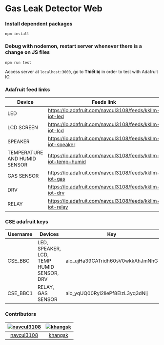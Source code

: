 # Gas Leak Detector Web

### Install dependent packages
`npm install`

### Debug with nodemon, restart server whenever there is a change on JS files
`npm run test`

Access server at `localhost:3000`, go to **Thiết bị** in order to test with Adafruit IO.

### Adafruit feed links
|Device|Feeds link|
|------|----------|
|LED|https://io.adafruit.com/navcul3108/feeds/kkllm-iot-led|
|LCD SCREEN|https://io.adafruit.com/navcul3108/feeds/kkllm-iot-lcd|
|SPEAKER|https://io.adafruit.com/navcul3108/feeds/kkllm-iot-speaker|
|TEMPERATURE AND HUMID SENSOR|https://io.adafruit.com/navcul3108/feeds/kkllm-iot-temp-humid|
|GAS SENSOR|https://io.adafruit.com/navcul3108/feeds/kkllm-iot-gas|
|DRV |https://io.adafruit.com/navcul3108/feeds/kkllm-iot-drv|
|RELAY |https://io.adafruit.com/navcul3108/feeds/kkllm-iot-relay|
### CSE adafruit keys
|Username|Devices|Key|
|--------|-------|----|
|CSE_BBC|LED, SPEAKER, LCD, TEMP HUMID SENSOR, DRV|aio_ujHa39CATridh60sV0wkkAhJmNhG|
|CSE_BBC1|RELAY, GAS SENSOR|aio_yqUQ00Ryi2liePf8ElzL3yq3dNij|
### Contributors
[<img alt="navcul3108" src="https://avatars.githubusercontent.com/u/51563364?v=4&s=117" style="width=30%">](https://github.com/navcul3108) |[<img alt="khangsk" src="https://avatars.githubusercontent.com/u/45751688?v=4&s=117" style="width=30%">](https://github.com/khangsk)|
:---:|:---:|
[navcul3108](https://github.com/navcul3108)|[khangsk](https://github.com/khangsk)|